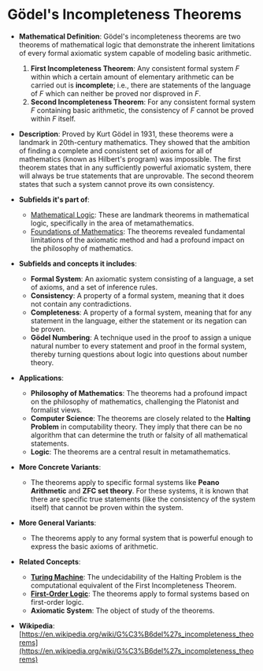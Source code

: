 # Gödel's Incompleteness Theorems

- **Mathematical Definition**: Gödel's incompleteness theorems are two theorems of mathematical logic that demonstrate the inherent limitations of every formal axiomatic system capable of modeling basic arithmetic.
    1.  **First Incompleteness Theorem**: Any consistent formal system $F$ within which a certain amount of elementary arithmetic can be carried out is **incomplete**; i.e., there are statements of the language of $F$ which can neither be proved nor disproved in $F$.
    2.  **Second Incompleteness Theorem**: For any consistent formal system $F$ containing basic arithmetic, the consistency of $F$ cannot be proved within $F$ itself.

- **Description**: Proved by Kurt Gödel in 1931, these theorems were a landmark in 20th-century mathematics. They showed that the ambition of finding a complete and consistent set of axioms for all of mathematics (known as Hilbert's program) was impossible. The first theorem states that in any sufficiently powerful axiomatic system, there will always be true statements that are unprovable. The second theorem states that such a system cannot prove its own consistency.

- **Subfields it's part of**:
    - [Mathematical Logic](https://en.wikipedia.org/wiki/Mathematical_logic): These are landmark theorems in mathematical logic, specifically in the area of metamathematics.
    - [Foundations of Mathematics](https://en.wikipedia.org/wiki/Foundations_of_mathematics): The theorems revealed fundamental limitations of the axiomatic method and had a profound impact on the philosophy of mathematics.

- **Subfields and concepts it includes**:
    - **Formal System**: An axiomatic system consisting of a language, a set of axioms, and a set of inference rules.
    - **Consistency**: A property of a formal system, meaning that it does not contain any contradictions.
    - **Completeness**: A property of a formal system, meaning that for any statement in the language, either the statement or its negation can be proven.
    - **Gödel Numbering**: A technique used in the proof to assign a unique natural number to every statement and proof in the formal system, thereby turning questions about logic into questions about number theory.

- **Applications**:
    - **Philosophy of Mathematics**: The theorems had a profound impact on the philosophy of mathematics, challenging the Platonist and formalist views.
    - **Computer Science**: The theorems are closely related to the **Halting Problem** in computability theory. They imply that there can be no algorithm that can determine the truth or falsity of all mathematical statements.
    - **Logic**: The theorems are a central result in metamathematics.

- **More Concrete Variants**:
    - The theorems apply to specific formal systems like **Peano Arithmetic** and **ZFC set theory**. For these systems, it is known that there are specific true statements (like the consistency of the system itself) that cannot be proven within the system.

- **More General Variants**:
    - The theorems apply to any formal system that is powerful enough to express the basic axioms of arithmetic.

- **Related Concepts**:
    - **[Turing Machine](../computability_theory/turing_machine.md)**: The undecidability of the Halting Problem is the computational equivalent of the First Incompleteness Theorem.
    - **[First-Order Logic](./first_order_logic.md)**: The theorems apply to formal systems based on first-order logic.
    - **Axiomatic System**: The object of study of the theorems.

- **Wikipedia**: [https://en.wikipedia.org/wiki/G%C3%B6del%27s_incompleteness_theorems](https://en.wikipedia.org/wiki/G%C3%B6del%27s_incompleteness_theorems)
